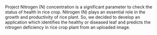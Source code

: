 Project
    Nitrogen (N) concentration is a significant parameter to check the status of health
in rice crop. Nitrogen (N) plays an essential role in the growth and productivity of rice
plant. So, we decided to develop an application which identifies the healthy or diseased
leaf and predicts the nitrogen deficiency in rice crop plant from an uploaded image.


